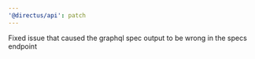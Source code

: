 ```yaml
---
'@directus/api': patch
---
```


Fixed issue that caused the graphql spec output to be wrong in the specs endpoint
